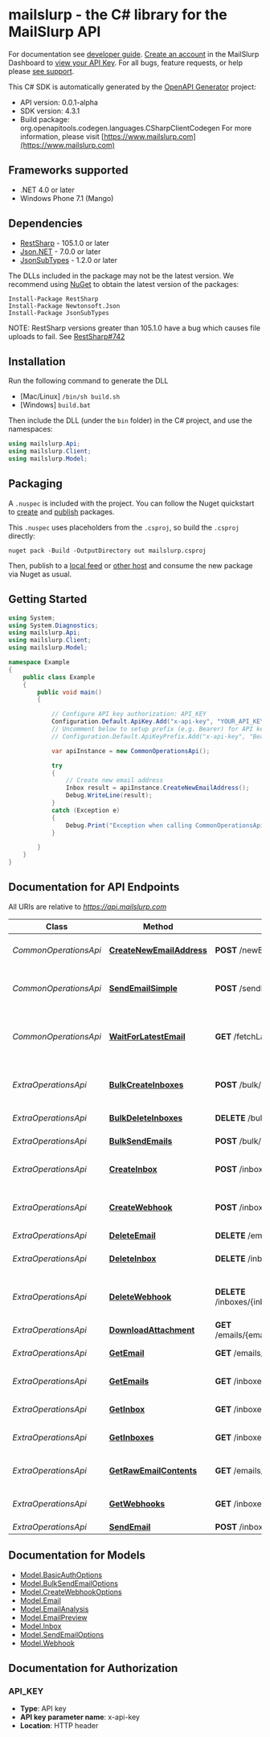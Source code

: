 # mailslurp - the C# library for the MailSlurp API

For documentation see [developer guide](https://www.mailslurp.com/developers). [Create an account](https://app.mailslurp.com) in the MailSlurp Dashboard to [view your API Key](https://app). For all bugs, feature requests, or help please [see support](https://www.mailslurp.com/support/).

This C# SDK is automatically generated by the [OpenAPI Generator](https://openapi-generator.tech) project:

- API version: 0.0.1-alpha
- SDK version: 4.3.1
- Build package: org.openapitools.codegen.languages.CSharpClientCodegen
    For more information, please visit [https://www.mailslurp.com](https://www.mailslurp.com)

<a name="frameworks-supported"></a>
## Frameworks supported
- .NET 4.0 or later
- Windows Phone 7.1 (Mango)

<a name="dependencies"></a>
## Dependencies
- [RestSharp](https://www.nuget.org/packages/RestSharp) - 105.1.0 or later
- [Json.NET](https://www.nuget.org/packages/Newtonsoft.Json/) - 7.0.0 or later
- [JsonSubTypes](https://www.nuget.org/packages/JsonSubTypes/) - 1.2.0 or later

The DLLs included in the package may not be the latest version. We recommend using [NuGet](https://docs.nuget.org/consume/installing-nuget) to obtain the latest version of the packages:
```
Install-Package RestSharp
Install-Package Newtonsoft.Json
Install-Package JsonSubTypes
```

NOTE: RestSharp versions greater than 105.1.0 have a bug which causes file uploads to fail. See [RestSharp#742](https://github.com/restsharp/RestSharp/issues/742)

<a name="installation"></a>
## Installation
Run the following command to generate the DLL
- [Mac/Linux] `/bin/sh build.sh`
- [Windows] `build.bat`

Then include the DLL (under the `bin` folder) in the C# project, and use the namespaces:
```csharp
using mailslurp.Api;
using mailslurp.Client;
using mailslurp.Model;
```
<a name="packaging"></a>
## Packaging

A `.nuspec` is included with the project. You can follow the Nuget quickstart to [create](https://docs.microsoft.com/en-us/nuget/quickstart/create-and-publish-a-package#create-the-package) and [publish](https://docs.microsoft.com/en-us/nuget/quickstart/create-and-publish-a-package#publish-the-package) packages.

This `.nuspec` uses placeholders from the `.csproj`, so build the `.csproj` directly:

```
nuget pack -Build -OutputDirectory out mailslurp.csproj
```

Then, publish to a [local feed](https://docs.microsoft.com/en-us/nuget/hosting-packages/local-feeds) or [other host](https://docs.microsoft.com/en-us/nuget/hosting-packages/overview) and consume the new package via Nuget as usual.

<a name="getting-started"></a>
## Getting Started

```csharp
using System;
using System.Diagnostics;
using mailslurp.Api;
using mailslurp.Client;
using mailslurp.Model;

namespace Example
{
    public class Example
    {
        public void main()
        {

            // Configure API key authorization: API_KEY
            Configuration.Default.ApiKey.Add("x-api-key", "YOUR_API_KEY");
            // Uncomment below to setup prefix (e.g. Bearer) for API key, if needed
            // Configuration.Default.ApiKeyPrefix.Add("x-api-key", "Bearer");

            var apiInstance = new CommonOperationsApi();

            try
            {
                // Create new email address
                Inbox result = apiInstance.CreateNewEmailAddress();
                Debug.WriteLine(result);
            }
            catch (Exception e)
            {
                Debug.Print("Exception when calling CommonOperationsApi.CreateNewEmailAddress: " + e.Message );
            }

        }
    }
}
```

<a name="documentation-for-api-endpoints"></a>
## Documentation for API Endpoints

All URIs are relative to *https://api.mailslurp.com*

Class | Method | HTTP request | Description
------------ | ------------- | ------------- | -------------
*CommonOperationsApi* | [**CreateNewEmailAddress**](docs/CommonOperationsApi.md#createnewemailaddress) | **POST** /newEmailAddress | Create new email address
*CommonOperationsApi* | [**SendEmailSimple**](docs/CommonOperationsApi.md#sendemailsimple) | **POST** /sendEmail | Send an email from a random email address
*CommonOperationsApi* | [**WaitForLatestEmail**](docs/CommonOperationsApi.md#waitforlatestemail) | **GET** /fetchLatestEmail | Fetch inbox's latest email or if empty wait for email to arrive
*ExtraOperationsApi* | [**BulkCreateInboxes**](docs/ExtraOperationsApi.md#bulkcreateinboxes) | **POST** /bulk/inboxes | Bulk create Inboxes (email addresses)
*ExtraOperationsApi* | [**BulkDeleteInboxes**](docs/ExtraOperationsApi.md#bulkdeleteinboxes) | **DELETE** /bulk/inboxes | Bulk Delete Inboxes
*ExtraOperationsApi* | [**BulkSendEmails**](docs/ExtraOperationsApi.md#bulksendemails) | **POST** /bulk/send | Bulk Send Emails
*ExtraOperationsApi* | [**CreateInbox**](docs/ExtraOperationsApi.md#createinbox) | **POST** /inboxes | Create an Inbox (email address)
*ExtraOperationsApi* | [**CreateWebhook**](docs/ExtraOperationsApi.md#createwebhook) | **POST** /inboxes/{inboxId}/webhooks | Attach a WebHook URL to an inbox
*ExtraOperationsApi* | [**DeleteEmail**](docs/ExtraOperationsApi.md#deleteemail) | **DELETE** /emails/{emailId} | Delete Email
*ExtraOperationsApi* | [**DeleteInbox**](docs/ExtraOperationsApi.md#deleteinbox) | **DELETE** /inboxes/{inboxId} | Delete Inbox / Email Address
*ExtraOperationsApi* | [**DeleteWebhook**](docs/ExtraOperationsApi.md#deletewebhook) | **DELETE** /inboxes/{inboxId}/webhooks/{webhookId} | Delete and disable a WebHook for an Inbox
*ExtraOperationsApi* | [**DownloadAttachment**](docs/ExtraOperationsApi.md#downloadattachment) | **GET** /emails/{emailId}/attachments/{attachmentId} | Get email attachment
*ExtraOperationsApi* | [**GetEmail**](docs/ExtraOperationsApi.md#getemail) | **GET** /emails/{emailId} | Get Email Content
*ExtraOperationsApi* | [**GetEmails**](docs/ExtraOperationsApi.md#getemails) | **GET** /inboxes/{inboxId}/emails | List Emails in an Inbox / EmailAddress
*ExtraOperationsApi* | [**GetInbox**](docs/ExtraOperationsApi.md#getinbox) | **GET** /inboxes/{inboxId} | Get Inbox / EmailAddress
*ExtraOperationsApi* | [**GetInboxes**](docs/ExtraOperationsApi.md#getinboxes) | **GET** /inboxes | List Inboxes / Email Addresses
*ExtraOperationsApi* | [**GetRawEmailContents**](docs/ExtraOperationsApi.md#getrawemailcontents) | **GET** /emails/{emailId}/raw | Get Raw Email Content
*ExtraOperationsApi* | [**GetWebhooks**](docs/ExtraOperationsApi.md#getwebhooks) | **GET** /inboxes/{inboxId}/webhooks | Get all WebHooks for an Inbox
*ExtraOperationsApi* | [**SendEmail**](docs/ExtraOperationsApi.md#sendemail) | **POST** /inboxes/{inboxId} | Send Email


<a name="documentation-for-models"></a>
## Documentation for Models

 - [Model.BasicAuthOptions](docs/BasicAuthOptions.md)
 - [Model.BulkSendEmailOptions](docs/BulkSendEmailOptions.md)
 - [Model.CreateWebhookOptions](docs/CreateWebhookOptions.md)
 - [Model.Email](docs/Email.md)
 - [Model.EmailAnalysis](docs/EmailAnalysis.md)
 - [Model.EmailPreview](docs/EmailPreview.md)
 - [Model.Inbox](docs/Inbox.md)
 - [Model.SendEmailOptions](docs/SendEmailOptions.md)
 - [Model.Webhook](docs/Webhook.md)


<a name="documentation-for-authorization"></a>
## Documentation for Authorization

<a name="API_KEY"></a>
### API_KEY

- **Type**: API key
- **API key parameter name**: x-api-key
- **Location**: HTTP header

